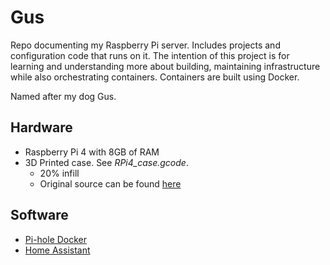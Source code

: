 # Gus

Repo documenting my Raspberry Pi server. Includes projects and configuration code that runs on it. The intention of this project is for learning and understanding more about building, maintaining infrastructure while also orchestrating containers. Containers are built using Docker.

Named after my dog Gus.

## Hardware

- Raspberry Pi 4 with 8GB of RAM
- 3D Printed case. See _RPi4_case.gcode_.
    - 20% infill
    - Original source can be found [here](https://www.thingiverse.com/thing:3723561)

## Software

- [Pi-hole Docker](https://github.com/pi-hole/docker-pi-hole)
- [Home Assistant](https://www.home-assistant.io)
